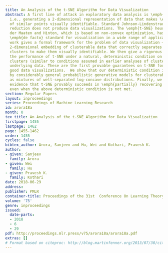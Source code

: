 ```yaml
---
title: An Analysis of the t-SNE Algorithm for Data Visualization
abstract: A first line of attack in exploratory data analysis is \emph{data visualization},
  i.e., generating a 2-dimensional representation of data that makes \emph{clusters}
  of similar points visually identifiable. Standard Johnson-Lindenstrauss dimensionality
  reduction does not produce data visualizations. The \emph{t-SNE} heuristic of van
  der Maaten and Hinton, which is based on non-convex optimization, has become the
  \emph{de facto} standard for visualization in a wide range of applications. This
  work gives a formal framework for the problem of data visualization – finding a
  2-dimensional embedding of clusterable data that correctly separates individual
  clusters to make them visually identifiable. We then give a rigorous analysis of
  the performance of t-SNE under a natural, deterministic condition on the “ground-truth”
  clusters (similar to conditions assumed in earlier analyses of clustering) in the
  underlying data. These are the first provable guarantees on t-SNE for constructing
  good data visualizations.  We show that our deterministic condition is satisfied
  by considerably general probabilistic generative models for clusterable data such
  as mixtures of well-separated log-concave distributions. Finally, we give theoretical
  evidence that t-SNE provably succeeds in \emph{partially} recovering cluster structure
  even when the above deterministic condition is not met.
section: Regular Papers
layout: inproceedings
series: Proceedings of Machine Learning Research
id: arora18a
month: 0
tex_title: An Analysis of the t-SNE Algorithm for Data Visualization
firstpage: 1455
lastpage: 1462
page: 1455-1462
order: 1455
cycles: false
bibtex_author: Arora, Sanjeev and Hu, Wei and Kothari, Pravesh K.
author:
- given: Sanjeev
  family: Arora
- given: Wei
  family: Hu
- given: Pravesh K.
  family: Kothari
date: 2018-06-29
address: 
publisher: PMLR
container-title: Proceedings of the 31st  Conference On Learning Theory
volume: '75'
genre: inproceedings
issued:
  date-parts:
  - 2018
  - 6
  - 29
pdf: http://proceedings.mlr.press/v75/arora18a/arora18a.pdf
extras: []
# Format based on citeproc: http://blog.martinfenner.org/2013/07/30/citeproc-yaml-for-bibliographies/
---
```

